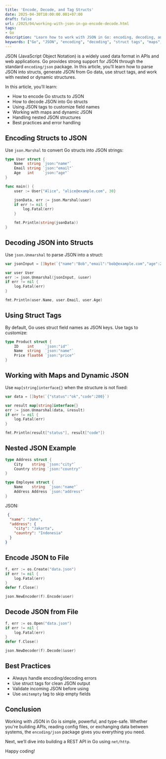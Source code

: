 ```yaml
---
title: 'Encode, Decode, and Tag Structs'
date: 2025-04-30T10:00:00.001+07:00
draft: false
url: /2025/04/working-with-json-in-go-encode-decode.html
tags: 
- Go
description: "Learn how to work with JSON in Go: encoding, decoding, and using struct tags."
keywords: ["Go", "JSON", "encoding", "decoding", "struct tags", "maps", "nested JSON"]
---
```


JSON (JavaScript Object Notation) is a widely used data format in APIs and web applications. Go provides strong support for JSON through the standard `encoding/json` package. In this article, you’ll learn how to parse JSON into structs, generate JSON from Go data, use struct tags, and work with nested or dynamic structures.

In this article, you’ll learn:

*   How to encode Go structs to JSON
*   How to decode JSON into Go structs
*   Using JSON tags to customize field names
*   Working with maps and dynamic JSON
*   Handling nested JSON structures
*   Best practices and error handling

Encoding Structs to JSON
------------------------

Use `json.Marshal` to convert Go structs into JSON strings:

```go
type User struct {
    Name  string `json:"name"`
    Email string `json:"email"`
    Age   int    `json:"age"`
}

func main() {
    user := User{"Alice", "alice@example.com", 30}

    jsonData, err := json.Marshal(user)
    if err != nil {
        log.Fatal(err)
    }

    fmt.Println(string(jsonData))
} 
```

Decoding JSON into Structs
--------------------------

Use `json.Unmarshal` to parse JSON into a struct:

```go
var jsonInput = []byte(`{"name":"Bob","email":"bob@example.com","age":25}`)

var user User
err := json.Unmarshal(jsonInput, &user)
if err != nil {
    log.Fatal(err)
}

fmt.Println(user.Name, user.Email, user.Age) 
```

Using Struct Tags
-----------------

By default, Go uses struct field names as JSON keys. Use tags to customize:

```go
type Product struct {
    ID    int     `json:"id"`
    Name  string  `json:"name"`
    Price float64 `json:"price"`
} 
```

Working with Maps and Dynamic JSON
----------------------------------

Use `map[string]interface{}` when the structure is not fixed:

```go
var data = []byte(`{"status":"ok","code":200}`)

var result map[string]interface{}
err := json.Unmarshal(data, &result)
if err != nil {
    log.Fatal(err)
}

fmt.Println(result["status"], result["code"]) 
```

Nested JSON Example
-------------------

```go
type Address struct {
    City    string `json:"city"`
    Country string `json:"country"`
}

type Employee struct {
    Name    string  `json:"name"`
    Address Address `json:"address"`
} 
```

JSON:

```json
 {
  "name": "John",
  "address": {
    "city": "Jakarta",
    "country": "Indonesia"
  }
} 
```

Encode JSON to File
-------------------

```go
f, err := os.Create("data.json")
if err != nil {
    log.Fatal(err)
}
defer f.Close()

json.NewEncoder(f).Encode(user) 
```

Decode JSON from File
---------------------

```go
f, err := os.Open("data.json")
if err != nil {
    log.Fatal(err)
}
defer f.Close()

json.NewDecoder(f).Decode(&user) 
```

Best Practices
--------------

*   Always handle encoding/decoding errors
*   Use struct tags for clean JSON output
*   Validate incoming JSON before using
*   Use `omitempty` tag to skip empty fields

Conclusion
----------

Working with JSON in Go is simple, powerful, and type-safe. Whether you're building APIs, reading config files, or exchanging data between systems, the `encoding/json` package gives you everything you need.

Next, we’ll dive into building a REST API in Go using `net/http`.

Happy coding!